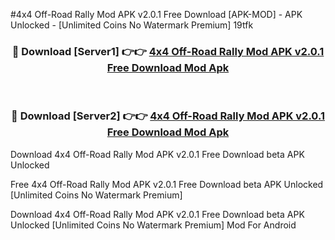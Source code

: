 #4x4 Off-Road Rally Mod APK v2.0.1 Free Download [APK-MOD] - APK Unlocked - [Unlimited Coins No Watermark Premium] 19tfk



<div align="center">

<h3>🔴 Download [Server1] 👉👉 <a href="https://momento.my/?title=4x4_Off-Road_Rally_Mod_APK_v2.0.1_Free_Download">4x4 Off-Road Rally Mod APK v2.0.1 Free Download Mod Apk</a></h3><br>

<h3>🔴 Download [Server2] 👉👉 <a href="https://momento.my/?title=4x4_Off-Road_Rally_Mod_APK_v2.0.1_Free_Download">4x4 Off-Road Rally Mod APK v2.0.1 Free Download Mod Apk</a></h3>
</div>



Download 4x4 Off-Road Rally Mod APK v2.0.1 Free Download beta APK Unlocked

Free 4x4 Off-Road Rally Mod APK v2.0.1 Free Download beta APK Unlocked [Unlimited Coins No Watermark Premium]

Download 4x4 Off-Road Rally Mod APK v2.0.1 Free Download beta APK Unlocked [Unlimited Coins No Watermark Premium] Mod For Android
